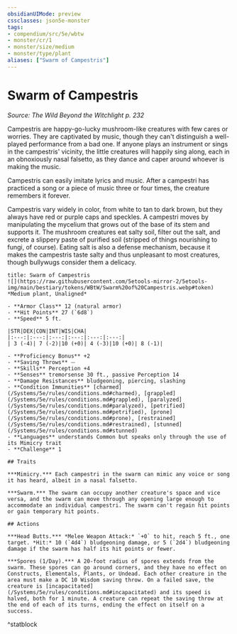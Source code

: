 ```yaml
---
obsidianUIMode: preview
cssclasses: json5e-monster
tags:
- compendium/src/5e/wbtw
- monster/cr/1
- monster/size/medium
- monster/type/plant
aliases: ["Swarm of Campestris"]
---
```

# Swarm of Campestris
*Source: The Wild Beyond the Witchlight p. 232*  

Campestris are happy-go-lucky mushroom-like creatures with few cares or worries. They are captivated by music, though they can't distinguish a well-played performance from a bad one. If anyone plays an instrument or sings in the campestris' vicinity, the little creatures will happily sing along, each in an obnoxiously nasal falsetto, as they dance and caper around whoever is making the music.

Campestris can easily imitate lyrics and music. After a campestri has practiced a song or a piece of music three or four times, the creature remembers it forever.

Campestris vary widely in color, from white to tan to dark brown, but they always have red or purple caps and speckles. A campestri moves by manipulating the mycelium that grows out of the base of its stem and supports it. The mushroom creatures eat salty soil, filter out the salt, and excrete a slippery paste of purified soil (stripped of things nourishing to fungi, of course). Eating salt is also a defense mechanism, because it makes the campestris taste salty and thus unpleasant to most creatures, though bullywugs consider them a delicacy.

```ad-statblock
title: Swarm of Campestris
![](https://raw.githubusercontent.com/5etools-mirror-2/5etools-img/main/bestiary/tokens/WBtW/Swarm%20of%20Campestris.webp#token)
*Medium plant, Unaligned*

- **Armor Class** 12 (natural armor)
- **Hit Points** 27 (`6d8`)
- **Speed** 5 ft.

|STR|DEX|CON|INT|WIS|CHA|
|:---:|:---:|:---:|:---:|:---:|:---:|
| 3 (-4)| 7 (-2)|10 (+0)| 4 (-3)|10 (+0)| 8 (-1)|

- **Proficiency Bonus** +2
- **Saving Throws** ⏤
- **Skills** Perception +4
- **Senses** tremorsense 30 ft., passive Perception 14
- **Damage Resistances** bludgeoning, piercing, slashing
- **Condition Immunities** [charmed](/Systems/5e/rules/conditions.md#charmed), [grappled](/Systems/5e/rules/conditions.md#grappled), [paralyzed](/Systems/5e/rules/conditions.md#paralyzed), [petrified](/Systems/5e/rules/conditions.md#petrified), [prone](/Systems/5e/rules/conditions.md#prone), [restrained](/Systems/5e/rules/conditions.md#restrained), [stunned](/Systems/5e/rules/conditions.md#stunned)
- **Languages** understands Common but speaks only through the use of its Mimicry trait
- **Challenge** 1

## Traits

***Mimicry.*** Each campestri in the swarm can mimic any voice or song it has heard, albeit in a nasal falsetto.

***Swarm.*** The swarm can occupy another creature's space and vice versa, and the swarm can move through any opening large enough to accommodate an individual campestri. The swarm can't regain hit points or gain temporary hit points.

## Actions

***Head Butts.*** *Melee Weapon Attack:* `+0` to hit, reach 5 ft., one target. *Hit:* 10 (`4d4`) bludgeoning damage, or 5 (`2d4`) bludgeoning damage if the swarm has half its hit points or fewer.

***Spores (1/Day).*** A 20-foot radius of spores extends from the swarm. These spores can go around corners, and they have no effect on Constructs, Elementals, Plants, or Undead. Each other creature in the area must make a DC 10 Wisdom saving throw. On a failed save, the creature is [incapacitated](/Systems/5e/rules/conditions.md#incapacitated) and its speed is halved, both for 1 minute. A creature can repeat the saving throw at the end of each of its turns, ending the effect on itself on a success.
```
^statblock